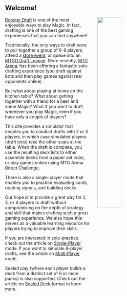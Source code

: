 ## Welcome!

<img 
  style="margin-left: 25px;" 
  width="40%"
  align="right" 
  src="/images/screenshot.png"
/>

[Booster Draft](https://magic.wizards.com/en/game-info/gameplay/formats/booster-draft) is one of the most enjoyable ways to play Magic. In fact, drafting is one of the best gaming experiences that you can find anywhere!

Traditionally, the only ways to draft were to pull together a group of 6-8 players, attend a [store event](https://magic.wizards.com/en/events/event-types/friday-night-magic), or queue into an [MTGO Draft League](https://magic.wizards.com/en/MTGO/content/magic-online-limited-events). More recently, [MTG Arena](https://magic.wizards.com/en/mtgarena), has been offering a fantastic solo-drafting experience (you draft against bots and then play games against real opponents online).

But what about playing at home on the kitchen table? What about getting together with a friend for a beer and some Magic? What if you want to draft whenever you play Magic, even if you have only a couple of players? 

This site provides a simulator that enables you to conduct drafts with 2 or 3 players, in which case simulated players (draft bots) take the other seats at the table. When the draft is complete, you use the resulting deck lists to either assemble decks from a paper set cube, or play games online using MTG Arena [Direct Challenge](https://mtgarena-support.wizards.com/hc/en-us/articles/360001447063-Direct-Challenge-FAQ).

There is also a single-player mode that enables you to practice evaluating cards, reading signals, and building decks. 

Our hope is to provide a great way for 2, 3, or 4 players to draft without compromising on the depth of strategy and skill that makes drafting such a great gaming experience. We also hope this serves as a valuable learning resource for players trying to improve their skills.

If you are interested in solo-practice, check out the article on [Single-Player](/guide/#single-player) mode. If you want to simulate 8-player drafts, see the article on [Multi-Player](/guide/#multi-player) mode.

Sealed play (where each player builds a deck from a distinct set of 6 or more packs) is also supported. Check out the article on [Sealed Deck](/guide#sealed/) format to learn more.
